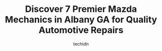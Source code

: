 ---
layout: ampstory
image: https://images.unsplash.com/photo-1551727324-355cda9f1884?ixlib=rb-4.0.3&ixid=MnwxMjA3fDB8MHxwaG90by1wYWdlfHx8fGVufDB8fHx8&auto=format&fit=crop&w=640&h=853&q=80
author: techidn
featured: false
description: Experience the excellence of automotive service by visiting the 7 best Mazda Mechanic in Albany GA, USA. With their expertise, attention to detail, and commitment to customer satisfaction, y
title: Discover 7 Premier Mazda Mechanics in Albany GA for Quality Automotive Repairs
cover:
   title: Discover 7 Premier Mazda Mechanics in Albany GA for Quality Automotive Repairs
   subtitle: Rickpate
   background: https://images.unsplash.com/photo-1551727324-355cda9f1884?ixlib=rb-4.0.3&ixid=MnwxMjA3fDB8MHxwaG90by1wYWdlfHx8fGVufDB8fHx8&auto=format&fit=crop&w=640&h=853&q=80

pages: 
 - layout: thirds
   top: <h1>#1 Gieryics Automotive Repair</h1>
   bottom: "<p>I do Not recommend this place to anyone Especially if youre a woman..Tom is Not Honest !!! I have my own mechanic but he doesnt do electrical work so I took it here..I </p>"
   background: https://www.knot35.com/toplist/wp-content/uploads/2023/06/best-mazda-mechanic-1-in-albany-ga-1685833903.jpeg
   backgroundblur: true
 - layout: thirds
   top: <h1>#2 Erickson Automotive LLC</h1>
   bottom: "<p>1019 W Oglethorpe Blvd, Albany, GA 31701, United States</p>"
   background: https://www.knot35.com/toplist/wp-content/uploads/2023/06/best-mazda-mechanic-2-in-albany-ga-1685833904.jpeg
   cta:
      link: https://www.knot35.com/toplist/discover-7-premier-mazda-mechanics-in-albany-ga-for-quality-automotive-repairs/
      text: Discover 7 Premier Mazda Mechanics in Albany GA for Quality Automotive Repairs
 - layout: thirds
   top: <h1>#3 Albany Auto Service</h1>
   bottom: "<p>1305 Oglethorpe Ave, Albany, GA 31707, United States</p>"
   background: https://www.knot35.com/toplist/wp-content/uploads/2023/06/best-mazda-mechanic-3-in-albany-ga-1685833904.jpeg
   cta:
      link: https://www.knot35.com/toplist/discover-7-premier-mazda-mechanics-in-albany-ga-for-quality-automotive-repairs/
      text: Discover 7 Premier Mazda Mechanics in Albany GA for Quality Automotive Repairs
 - layout: thirds
   top: <h1>#4 Haymans Garage</h1>
   bottom: "<p>1207 N Slappey Blvd, Albany, GA 31701, United States</p>"
   background: https://images.unsplash.com/photo-1599422314077-f4dfdaa4cd09?ixlib=rb-4.0.3&ixid=MnwxMjA3fDB8MHxwaG90by1wYWdlfHx8fGVufDB8fHx8&auto=format&fit=crop&w=640&h=853&q=80
   cta:
      link: https://www.knot35.com/toplist/discover-7-premier-mazda-mechanics-in-albany-ga-for-quality-automotive-repairs/
      text: Discover 7 Premier Mazda Mechanics in Albany GA for Quality Automotive Repairs
 - layout: thirds
   top: <h1>#5 Ponder Auto Repair & Tires</h1>
   bottom: "<p>836 Pine Ave, Albany, GA 31701, United States</p>"
   background: https://images.unsplash.com/photo-1522441815192-d9f04eb0615c?ixlib=rb-4.0.3&ixid=MnwxMjA3fDB8MHxwaG90by1wYWdlfHx8fGVufDB8fHx8&auto=format&fit=crop&w=640&h=853&q=80
   cta:
      link: https://www.knot35.com/toplist/discover-7-premier-mazda-mechanics-in-albany-ga-for-quality-automotive-repairs/
      text: Discover 7 Premier Mazda Mechanics in Albany GA for Quality Automotive Repairs
 - layout: thirds
   top: <h1>#6 Skips Automotive</h1>
   bottom: "<p>525 W Oglethorpe Blvd, Albany, GA 31701, United States</p>"
   background: https://images.unsplash.com/photo-1531169509526-f8f1fdaa4a67?ixlib=rb-4.0.3&ixid=MnwxMjA3fDB8MHxwaG90by1wYWdlfHx8fGVufDB8fHx8&auto=format&fit=crop&w=640&h=853&q=80
   cta:
      link: https://www.knot35.com/toplist/discover-7-premier-mazda-mechanics-in-albany-ga-for-quality-automotive-repairs/
      text: Discover 7 Premier Mazda Mechanics in Albany GA for Quality Automotive Repairs
 - layout: thirds
   top: <h1>#7 HP Automotive LLC</h1>
   bottom: "<p>122 Philema Rd, Albany, GA 31701, United States</p>"
   background: https://images.unsplash.com/photo-1557672172-298e090bd0f1?ixlib=rb-4.0.3&ixid=MnwxMjA3fDB8MHxwaG90by1wYWdlfHx8fGVufDB8fHx8&auto=format&fit=crop&w=640&h=853&q=80
   cta:
      link: https://www.knot35.com/toplist/discover-7-premier-mazda-mechanics-in-albany-ga-for-quality-automotive-repairs/
      text: Discover 7 Premier Mazda Mechanics in Albany GA for Quality Automotive Repairs
 - layout: thirds
   middle: Continue reading...
   background: https://images.unsplash.com/photo-1609083590460-7b8cc0ca65f8?ixlib=rb-4.0.3&ixid=MnwxMjA3fDB8MHxwaG90by1wYWdlfHx8fGVufDB8fHx8&auto=format&fit=crop&w=640&h=853&q=80
   cta:
      link: https://www.knot35.com/toplist/discover-7-premier-mazda-mechanics-in-albany-ga-for-quality-automotive-repairs/
      text: Discover 7 Premier Mazda Mechanics in Albany GA for Quality Automotive Repairs
      
---